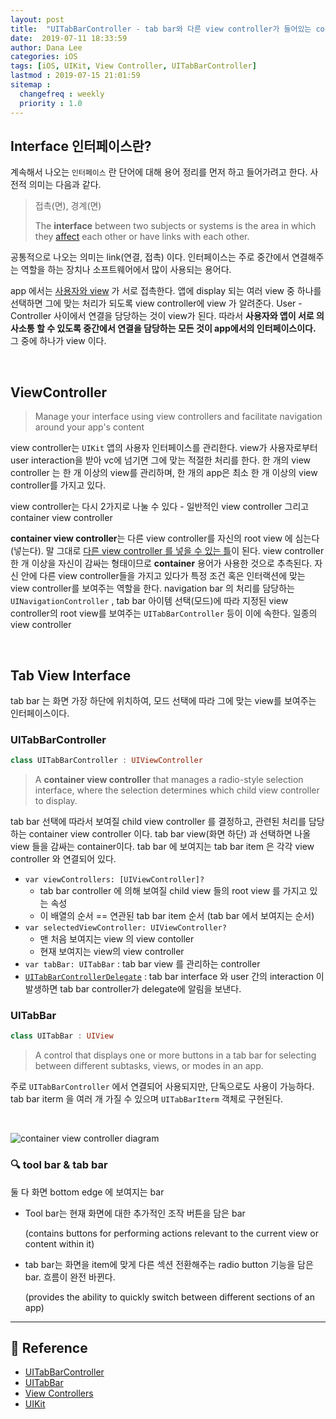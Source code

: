```yaml
---
layout: post
title:  "UITabBarController - tab bar와 다른 view controller가 들어있는 conatainer"
date:  2019-07-11 18:33:59
author: Dana Lee
categories: iOS
tags: [iOS, UIKit, View Controller, UITabBarController]
lastmod : 2019-07-15 21:01:59
sitemap :
  changefreq : weekly
  priority : 1.0
---
```


## Interface 인터페이스란?

계속해서 나오는 `인터페이스` 란 단어에 대해 용어 정리를 먼저 하고 들어가려고 한다. 사전적 의미는 다음과 같다. 

> 접촉(면), 경계(면)<br>
>
> The **interface** between two subjects or systems is the area in which they [affect](https://www.collinsdictionary.com/dictionary/english/affect) each other or have links with each other.

공통적으로 나오는 의미는 link(연결, 접촉) 이다. 인터페이스는 주로 중간에서 연결해주는 역할을 하는 장치나 소프트웨어에서 많이 사용되는 용어다. 

app 에서는 <u>사용자와 view</u> 가 서로 접촉한다. 앱에 display 되는 여러 view 중 하나를 선택하면 그에 맞는 처리가 되도록 view controller에 view 가 알려준다. User - Controller 사이에서 연결을 담당하는 것이 view가 된다. 따라서 **사용자와 앱이 서로 의사소통 할 수 있도록 중간에서 연결을 담당하는 모든 것이 app에서의 인터페이스이다.** 그 중에 하나가 view 이다. 

&nbsp;

## ViewController

> Manage your interface using view controllers and facilitate navigation around your app's content

view controller는 `UIKit` 앱의 사용자 인터페이스를 관리한다. view가 사용자로부터 user interaction을 받아 vc에 넘기면 그에 맞는 적절한 처리를 한다. 한 개의 view controller 는 한 개 이상의 view를 관리하며, 한 개의 app은 최소 한 개 이상의 view controller를 가지고 있다. 

view controller는 다시 2가지로 나눌 수 있다 - 일반적인 view controller 그리고 container view controller

**container view controller**는 다른 view controller를 자신의 root view 에 심는다(넣는다). 말 그대로 <u>다른 view controller 를 넣을 수 있는 틀</u>이 된다. view controller 한 개 이상을 자신이 감싸는 형태이므로 **container** 용어가 사용한 것으로 추측된다. 자신 안에 다른 view controller들을 가지고 있다가 특정 조건 혹은 인터랙션에 맞는 view controller를 보여주는 역할을 한다. navigation bar 의 처리를 담당하는 `UINavigationController` , tab bar 아이템 선택(모드)에 따라 지정된 view controller의 root view를 보여주는 `UITabBarController` 등이 이에 속한다. 일종의 view controller

&nbsp;

## Tab View Interface

tab bar 는 화면 가장 하단에 위치하여, 모드 선택에 따라 그에 맞는 view를 보여주는 인터페이스이다. 

### UITabBarController

```swift
class UITabBarController : UIViewController
```

> A **container view controller** that manages a radio-style selection interface, where the selection determines which child view controller to display.

tab bar 선택에 따라서 보여질 child view controller 를 결정하고, 관련된 처리를 담당하는 container view controller 이다. tab bar view(화면 하단) 과 선택하면 나올 view 들을 감싸는 container이다. tab bar 에 보여지는 tab bar item 은 각각 view controller 와 연결되어 있다. 

- `var viewControllers: [UIViewController]? ` 
  - tab bar controller 에 의해 보여질 child view 들의 root view 를 가지고 있는 속성
  - 이 배열의 순서 == 연관된 tab bar item 순서 (tab bar 에서 보여지는 순서)
- `var selectedViewController: UIViewController?`
  - 맨 처음 보여지는 view 의 view contoller
  - 현재 보여지는 view의 view controller
- `var tabBar: UITabBar` : tab bar view 를 관리하는 controller
- [`UITabBarControllerDelegate`](https://developer.apple.com/documentation/uikit/uitabbarcontrollerdelegate) : tab bar interface 와 user 간의 interaction 이 발생하면 tab bar controller가 delegate에 알림을 보낸다.

### UITabBar

```swift
class UITabBar : UIView
```

> A control that displays one or more buttons in a tab bar for selecting between different subtasks, views, or modes in an app.

주로 `UITabBarController` 에서 연결되어 사용되지만, 단독으로도 사용이 가능하다. tab bar iterm 을 여러 개 가질 수 있으며 `UITabBarIterm` 객체로 구현된다. 

&nbsp;

![container view controller diagram]({{site.url}}/assets/post-image/UITabBarViewController.png)

### 🔍 tool bar & tab bar

둘 다 화면 bottom edge 에 보여지는 bar

- Tool bar는 현재 화면에 대한 추가적인 조작 버튼을 담은 bar 

  (contains buttons for performing actions relevant to the current view or content within it)

- tab bar는 화면을 item에 맞게 다른 섹션 전환해주는 radio button 기능을 담은 bar. 흐름이 완전 바뀐다.

  (provides the ability to quickly switch between different sections of an app)

---

## :pushpin: Reference

- [UITabBarController](https://developer.apple.com/documentation/uikit/uitabbarcontroller)
- [UITabBar](https://developer.apple.com/documentation/uikit/uitabbar)
- [View Controllers](https://developer.apple.com/documentation/uikit/view_controllers)
- [UIKit](https://developer.apple.com/documentation/uikit)